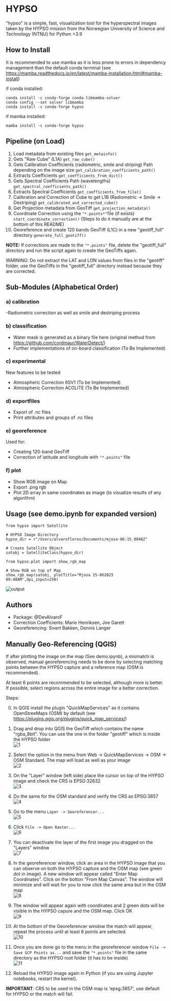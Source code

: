 # HYPSO
"hypso" is a simple, fast, visualization tool for the hyperspectral
images taken by the HYPSO mission from the Norwegian University of Science and
Technology (NTNU) for Python >3.9

## How to Install
It is recommended to use mamba as it is less prone to errors in dependency management than the default conda terminal (see https://mamba.readthedocs.io/en/latest/mamba-installation.html#mamba-install)

if conda installed:
```
conda install -c conda-forge conda-libmamba-solver 
conda config --set solver libmamba
conda install -c conda-forge hypso
```

if mamba installed:
```
mamba install -c conda-forge hypso
```

## Pipeline (on Load)
1. Load metadata from existing files `get_metainfo()`
2. Gets "Raw Cube" (L1A) `get_raw_cube()`
3. Gets Calibration Coefficients (radiometric, smile and striping) Path depending on the image size `get_calibration_coefficients_path()`
4. Extracts Coefficients `get_coefficients_from_dict()`
5. Gets Spectral Coefficients Path (wavelengths) `get_spectral_coefficients_path()`
6. Extracts Spectral Coefficients `get_coefficients_from_file()`
7. Calibration and Correction of Cube to get L1B (Radiometric -> Smile -> Destriping) `get_calibrated_and_corrected_cube()`
8. Get Projection metadata from GeoTiff `get_projection_metadata()`
9. Coordinate Correction using the `"*.points*"`file (if exists) `start_coordinate_correction()` (Steps to do it manually are at the bottom of this README)
10. Georeference and create 120 bands GeoTiff (L1C) in a new "geotiff_full" directory `generate_full_geotiff()`

**NOTE:** If corrections are made to the `"*.points"` file, delete the "geotiff_full" directory and run the script again to create the GeoTiffs again.

WARNING: Do not extract the LAT and LON values from files in the "geotiff" folder, use the GeoTiffs in the "geotiff_full" directory instead because they are corrected.
        

## Sub-Modules (Alphabetical Order)

### a) calibration
-Radiometric correction as well as smile and destriping process
### b) classification
- Water mask is generated as a binary file here (original method from https://github.com/cordmaur/WaterDetect/)
- Further implementations of on-board classification (To Be Implemented)
### c) experimental
New features to be tested
- Atmospheric Correction 6SV1 (To be Implemented)
- Atmospheric Correction ACOLITE (To Be Implemented)

### d) exportfiles
- Export of .nc files
- Print attributes and groups of .nc files
### e) georeference
Used for:
- Creating 120-band GeoTiff
- Correction of latitude and longitude with `"*.points"` file

### f) plot
- Show RGB image on Map
- Export .png rgb
- Plot 2D array in same coordinates as image (to visualize results of any algorithm)
## Usage (see demo.ipynb for expanded version)
```
from hypso import Satellite

# HYPSO Image Directory
hypso_dir = r"/Users/alvaroflores/Documents/mjosa-06-15_0948Z"

# Create Satellite Object
satobj = SatelliteClass(hypso_dir)

from hypso.plot import show_rgb_map

# Show RGB on top of Map
show_rgb_map(satobj, plotTitle="Mjosa 15-062023 09:48AM",dpi_input=250)
```
![output](https://github.com/NTNU-SmallSat-Lab/hypso-package/assets/87340855/44f939bb-9435-4688-9194-6b08b172fc36)


## Authors

- Package: @DevAlvaroF
- Correction Coefficients: Marie Henriksen, Joe Garett
- Georeferencing: Sivert Bakken, Dennis Langer

## Manually Geo-Referencing (QGIS)
If after plotting the image on the map (See demo.ipynb), a mismatch is observed, manual georeferencing needs to be done by selecting matching points between the HYPSO capture and a reference map (OSM is recommended).

At least 6 points are recommended to be selected, although more is better. If possible, select regions across the entire image for a better correction.

Steps:

0. In QGIS install the plugin "QuickMapServices" as it contains OpenStreeMaps (OSM) by default (see https://plugins.qgis.org/plugins/quick_map_services/)
1. Drag and drop into QGIS the GeoTiff which contains the name "rgba_8bit". You can use the one in the folder "geotiff" which is inside the HYPSO folder <br>
   ![1](https://github.com/NTNU-SmallSat-Lab/hypso-package/assets/87340855/8b7837e5-9555-4d02-a4ef-a1c6275e19bf)

2. Select the option in the menu from Web -> QuickMapServices -> OSM -> OSM Standard. The map will load as well as your image <br>
   ![2](https://github.com/NTNU-SmallSat-Lab/hypso-package/assets/87340855/9293deab-bff9-4c7f-9b4c-3ec000447a81) <br>


3. On the "Layer" window (left side) place the cursor on top of the HYPSO image and check the CRS is EPSG:32632 <br>
   ![3](https://github.com/NTNU-SmallSat-Lab/hypso-package/assets/87340855/753eec2b-671f-4f5e-b78c-3495eccad831) <br>


4. Do the same for the OSM standard and verify the CRS as EPSG:3857 <br>
   ![4](https://github.com/NTNU-SmallSat-Lab/hypso-package/assets/87340855/a8f6143d-ab89-4f17-b7b1-074bb4de0579) <br>

5. Go to the menu `Layer -> Georeferencer...`<br>
   ![5](https://github.com/NTNU-SmallSat-Lab/hypso-package/assets/87340855/0e234a16-d275-4ff9-94be-2d0dd753c239) <br>

6. Click `File -> Open Raster...` <br>
   ![6](https://github.com/NTNU-SmallSat-Lab/hypso-package/assets/87340855/254454fe-b43f-4fc5-b8cd-69126834da55) 

7. You can deactivate the layer of the first image you dragged on the "Layers" window <br>
   ![7](https://github.com/NTNU-SmallSat-Lab/hypso-package/assets/87340855/e94ad7d6-063a-4d2e-a661-54bdfee91630) <br>

8. In the georeferencer window, click an area in the HYPSO image that you can observe on both the HYPSO capture and the OSM map (see green dot in image). A new window will appear called "Enter Map Coordinates". Click on the botton "From Map Canvas". The window will minimize and will wait for you to now click the same area but in the OSM map <br>
   ![8](https://github.com/NTNU-SmallSat-Lab/hypso-package/assets/87340855/a5394d0a-56c0-4d54-ad25-7b560e901cee) <br>

9. The window will appear again with coordinates and 2 green dots will be visible in the HYPSO capure and the OSM map. Click OK <br>
    ![9](https://github.com/NTNU-SmallSat-Lab/hypso-package/assets/87340855/7ac6ba83-5df1-48b3-a9f0-a11f8cefb33f) <br>

10. At the bottom of the Georeferencer window the match will appear, repeat the process until at least 6 points are selected. <br>
    ![10](https://github.com/NTNU-SmallSat-Lab/hypso-package/assets/87340855/96153ad4-28ab-4725-8556-e2045ae02467) <br>

11. Once you are done go to the menu in the georeferencer window `File -> Save GCP Points as...` and save the `"*.points"` file in the same directory as the HYPSO root folder (it has to be inside) <br>
    ![11](https://github.com/NTNU-SmallSat-Lab/hypso-package/assets/87340855/e7842ec7-db2d-456f-8afe-f30682b87d02) <br>

12. Reload the HYPSO image again in Python (if you are using Jupyter notebooks, restart the kernel). <br>

**IMPORTANT**: CRS to be used in the OSM map is 'epsg:3857', use default for HYPSO or the match will fail.
